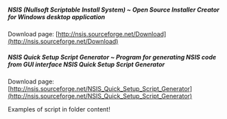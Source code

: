 ##### NSIS (Nullsoft Scriptable Install System) ~ Open Source Installer Creator for Windows desktop application
Download page: [http://nsis.sourceforge.net/Download](http://nsis.sourceforge.net/Download)

##### NSIS Quick Setup Script Generator ~ Program for generating NSIS code from GUI interface NSIS Quick Setup Script Generator
Download page: [http://nsis.sourceforge.net/NSIS_Quick_Setup_Script_Generator](http://nsis.sourceforge.net/NSIS_Quick_Setup_Script_Generator)

Examples of script in folder content!
